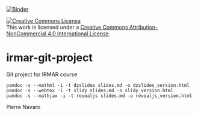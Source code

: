 [![Binder](http://mybinder.org/badge.svg)](https://mybinder.org/v2/gh/pnavaro/irmar-git-project/master)

<a rel="license" href="http://creativecommons.org/licenses/by-nc/4.0/"><img alt="Creative Commons License" style="border-width:0" src="https://i.creativecommons.org/l/by-nc/4.0/88x31.png" /></a><br />This work is licensed under a <a rel="license" href="http://creativecommons.org/licenses/by-nc/4.0/">Creative Commons Attribution-NonCommercial 4.0 International License</a>.

# irmar-git-project

Git project for IRMAR course 

```
pandoc -s --mathml -i -t dzslides slides.md -o dzslides_version.html
pandoc -s --webtex -i -t slidy slides.md -o slidy_version.html
pandoc -s --mathjax -i -t revealjs slides.md -o revealjs_version.html
```


Pierre Navaro
